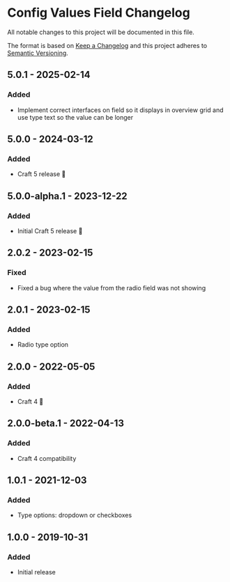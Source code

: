 # Config Values Field Changelog

All notable changes to this project will be documented in this file.

The format is based on [Keep a Changelog](http://keepachangelog.com/) and this project adheres to [Semantic Versioning](http://semver.org/).

## 5.0.1 - 2025-02-14
### Added
- Implement correct interfaces on field so it displays in overview grid and use type text so the value can be longer

## 5.0.0 - 2024-03-12
### Added
- Craft 5 release 🚀

## 5.0.0-alpha.1 - 2023-12-22
### Added
- Initial Craft 5 release 🚀

## 2.0.2 - 2023-02-15
### Fixed
- Fixed a bug where the value from the radio field was not showing

## 2.0.1 - 2023-02-15
### Added
- Radio type option

## 2.0.0 - 2022-05-05
### Added
- Craft 4 🚀

## 2.0.0-beta.1 - 2022-04-13
### Added
- Craft 4 compatibility

## 1.0.1 - 2021-12-03
### Added
- Type options: dropdown or checkboxes

## 1.0.0 - 2019-10-31
### Added
- Initial release


